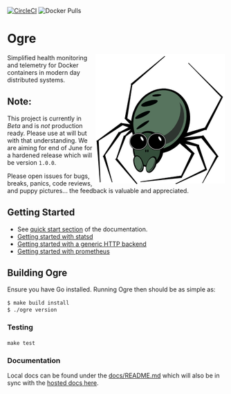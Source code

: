 [![CircleCI](https://circleci.com/gh/ideal-co/ogre.svg?style=shield)](https://circleci.com/gh/ideal-co/ogre)
![Docker Pulls](https://img.shields.io/docker/pulls/idealco/ogre.svg?maxAge=604800)
# Ogre
<img align="right" width="300" height="300" src=https://github.com/ideal-co/ogre-assets/blob/master/images/ogre-green-300.png>
Simplified health monitoring and telemetry for Docker containers in modern day
distributed systems.

## Note:
This project is currently in *Beta* and is *not* production ready. Please use at
will but with that understanding. We are aiming for end of June for a hardened
release which will be version `1.0.0`.

Please open issues for bugs, breaks, panics, code reviews, and puppy pictures...
the feedback is valuable and appreciated.

## Getting Started
- See [quick start section](https://lowellmower.com/1/01/ogre-doc/#quick-start) of the documentation.
- [Getting started with statsd](https://youtu.be/MjhH5YD570U)
- [Getting started with a generic HTTP backend](https://youtu.be/jZ3DDbNvkX4)
- [Getting started with prometheus](https://youtu.be/680R_YYbaCQ)

## Building Ogre

Ensure you have Go installed. Running Ogre then should be as simple as:
```console
$ make build install
$ ./ogre version
```

### Testing

``make test``

### Documentation

Local docs can be found under the [docs/README.md](./docs/README.md) which will
also be in sync with the [hosted docs here](https://lowellmower.com/1/01/ogre-doc/).
